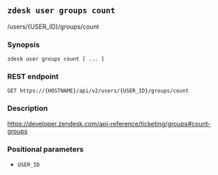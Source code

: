 ## `zdesk user groups count`

/users/{USER_ID}/groups/count

### Synopsis

    zdesk user groups count [ ... ]

### REST endpoint

    GET https://{HOSTNAME}/api/v2/users/{USER_ID}/groups/count

### Description

https://developer.zendesk.com/api-reference/ticketing/groups#count-groups

### Positional parameters

* `USER_ID`

